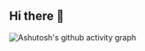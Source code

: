 ## Hi there 👋

<!--
**Amethystium-321E1/Amethystium-321E1** is a ✨ _special_ ✨ repository because its `README.md` (this file) appears on your GitHub profile.

Here are some ideas to get you started:

- 🔭 I’m currently working on ...
- 🌱 I’m currently learning ...
- 👯 I’m looking to collaborate on ...
- 🤔 I’m looking for help with ...
- 💬 Ask me about ...
- 📫 How to reach me: ...
- 😄 Pronouns: ...
- ⚡ Fun fact: ...
-->

![Ashutosh's github activity graph](https://github-readme-activity-graph.vercel.app/graph?username=Amethystium-321E1)
